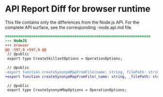 # API Report Diff for browser runtime

This file contains only the differences from the Node.js API.
For the complete API surface, see the corresponding -node.api.md file.

```diff
===================================================================
--- NodeJS
+++ browser
@@ -597,9 +597,9 @@
 // @public
 export type CreateSkillsetOptions = OperationOptions;
 
 // @public
-export function createSynonymMapFromFile(name: string, filePath: string): Promise<SynonymMap>;
+export function createSynonymMapFromFile(_name: string, _filePath: string): Promise<SynonymMap>;
 
 // @public
 export type CreateSynonymMapOptions = OperationOptions;
 

```